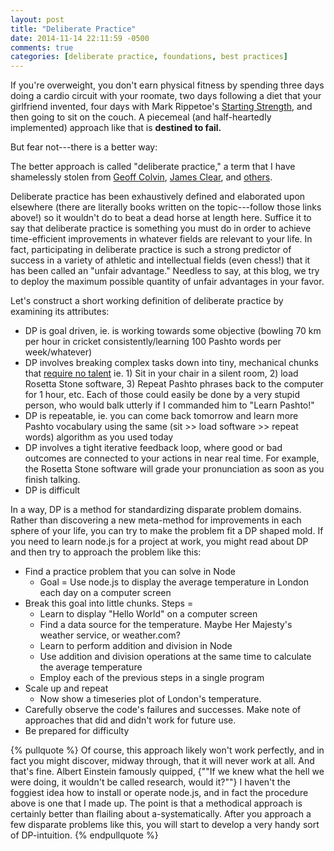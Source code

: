 ```yaml
---
layout: post
title: "Deliberate Practice"
date: 2014-11-14 22:11:59 -0500
comments: true
categories: [deliberate practice, foundations, best practices]
---
```



If you're overweight, you don't earn physical fitness by spending three days doing a cardio circuit with your roomate, two days following a diet that your girlfriend invented, four days with Mark Rippetoe's [Starting Strength](http://en.wikipedia.org/wiki/Mark_Rippetoe), and then going to sit on the couch. A piecemeal (and half-heartedly implemented) approach like that is **destined to fail.**

But fear not---there is a better way:

<!--more-->

The better approach is called "deliberate practice," a term that I have shamelessly stolen from [Geoff Colvin](http://en.wikipedia.org/wiki/Geoffrey_Colvin), [James Clear](http://jamesclear.com/deliberate-practice), and [others](http://www.artofmanliness.com/2010/11/07/the-secret-of-great-men-deliberate-practice/). 

Deliberate practice has been exhaustively defined and elaborated upon elsewhere (there are literally books written on the topic---follow those links above!) so it wouldn't do to beat a dead horse at length here. Suffice it to say that deliberate practice is something you must do in order to achieve time-efficient improvements in whatever fields are relevant to your life. In fact, participating in deliberate practice is such a strong predictor of success in a variety of athletic and intellectual fields (even chess!) that it has been called an "unfair advantage." Needless to say, at this blog, we try to deploy the maximum possible quantity of unfair advantages in your favor. 

Let's construct a short working definition of deliberate practice by examining its attributes:


* DP is goal driven, ie. is working towards some objective (bowling 70 km per hour in cricket consistently/learning 100 Pashto words per week/whatever)
* DP involves breaking complex tasks down into tiny, mechanical chunks that [require no talent](/things-that-take-no-talent) ie. 1) Sit in your chair in a silent room, 2) load Rosetta Stone software, 3) Repeat Pashto phrases back to the computer for 1 hour, etc. Each of those could easily be done by a very stupid person, who would balk utterly if I commanded him to "Learn Pashto!"
* DP is repeatable, ie. you can come back tomorrow and learn more Pashto vocabulary using the same (sit >> load software >> repeat words) algorithm as you used today
* DP involves a tight iterative feedback loop, where good or bad outcomes are connected to your actions in near real time. For example, the Rosetta Stone software will grade your pronunciation as soon as you finish talking.
* DP is difficult

In a way, DP is a method for standardizing disparate problem domains. Rather than discovering a new meta-method for improvements in each sphere of your life, you can try to make the problem fit a DP shaped mold. If you need to learn node.js for a project at work, you might read about DP and then try to approach the problem like this: 

* Find a practice problem that you can solve in Node
  - Goal = Use node.js to display the average temperature in London each day on a computer screen
* Break this goal into little chunks. Steps =
  - Learn to display "Hello World" on a computer screen
  - Find a data source for the temperature. Maybe Her Majesty's weather service, or weather.com?
  - Learn to perform addition and division in Node
  - Use addition and division operations at the same time to calculate the average temperature
  - Employ each of the previous steps in a single program
* Scale up and repeat
  - Now show a timeseries plot of London's temperature.
* Carefully observe the code's failures and successes. Make note of approaches that did and didn't work for future use.
* Be prepared for difficulty


{% pullquote %}
Of course, this approach likely won't work perfectly, and in fact you might discover, midway through, that it will never work at all. And that's fine. Albert Einstein famously quipped, {""If we knew what the hell we were doing, it wouldn't be called research, would it?""} I haven't the foggiest idea how to install or operate node.js, and in fact the procedure above is one that I made up. The point is that a methodical approach is certainly better than flailing about a-systematically. After you approach a few disparate problems like this, you will start to develop a very handy sort of DP-intuition. 
{% endpullquote %}
